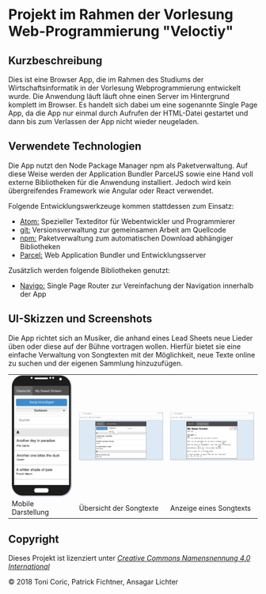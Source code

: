 Projekt im Rahmen der Vorlesung Web-Programmierung "Veloctiy"
===============================

Kurzbeschreibung
----------------

Dies ist eine Browser App, die im Rahmen des Studiums der Wirtschaftsinformatik
in der Vorlesung Webprogrammierung entwickelt wurde.
Die Anwendung läuft läuft ohne einen Server im Hintergrund komplett im Browser.
Es handelt sich dabei um eine sogenannte Single Page App, da die App nur einmal
durch Aufrufen der HTML-Datei gestartet und dann bis zum Verlassen
der App nicht wieder neugeladen.


Verwendete Technologien
-----------------------

Die App nutzt den Node Package Manager npm als Paketverwaltung. Auf diese
Weise werden der Application Bundler ParcelJS sowie eine Hand voll externe
Bibliotheken für die Anwendung installiert. Jedoch wird kein übergreifendes
Framework wie Angular oder React verwendet.

Folgende Entwicklungswerkzeuge kommen stattdessen zum Einsatz:

 * [Atom:](https://atom.io/) Spezieller Texteditor für Webentwickler und Programmierer
 * [git:](https://git-scm.com/") Versionsverwaltung zur gemeinsamen Arbeit am Quellcode
 * [npm:](https://nodejs.org/") Paketverwaltung zum automatischen Download abhängiger Bibliotheken
 * [Parcel:](https://parceljs.org/") Web Application Bundler und Entwicklungsserver

Zusätzlich werden folgende Bibliotheken genutzt:

 * [Navigo:](https://github.com/krasimir/navigo) Single Page Router zur Vereinfachung der Navigation innerhalb der App

UI-Skizzen und Screenshots
--------------------------

Die App richtet sich an Musiker, die anhand eines Lead Sheets neue Lieder
üben oder diese auf der Bühne vortragen wollen. Hierfür bietet sie eine
einfache Verwaltung von Songtexten mit der Möglichkeit, neue Texte online
zu suchen und der eigenen Sammlung hinzuzufügen.


<table style="max-width: 100%;">
    <tr>
        <td>
            <img src="mockup1.png" style="display: block; width: 100%;" />
        </td>
        <td>
            <img src="mockup2.png" style="display: block; width: 100%;" />
        </td>
        <td>
            <img src="mockup3.png" style="display: block; width: 100%;" />
        </td>
    </tr>
    <tr>
        <td>
            Mobile Darstellung
        </td>
        <td>
            Übersicht der Songtexte
        </td>
        <td>
            Anzeige eines Songtexts
        </td>
    </tr>
</table>

Copyright
---------

Dieses Projekt ist lizenziert unter
[_Creative Commons Namensnennung 4.0 International_](http://creativecommons.org/licenses/by/4.0/)

© 2018 Toni Coric, Patrick Fichtner, Ansagar Lichter <br/>
